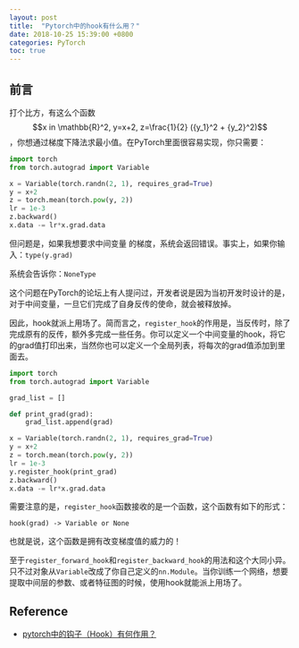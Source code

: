 ```yaml
---
layout: post
title:  "Pytorch中的hook有什么用？"
date: 2018-10-25 15:39:00 +0800
categories: PyTorch
toc: true
---
```


## 前言

打个比方，有这么个函数$$x in \mathbb{R}^2, y=x+2, z=\frac{1}{2} ({y_1}^2 + {y_2}^2)$$，你想通过梯度下降法求最小值。在PyTorch里面很容易实现，你只需要：

```python
import torch
from torch.autograd import Variable

x = Variable(torch.randn(2, 1), requires_grad=True)
y = x+2
z = torch.mean(torch.pow(y, 2))
lr = 1e-3
z.backward()
x.data -= lr*x.grad.data
```

但问题是，如果我想要求中间变量 的梯度，系统会返回错误。事实上，如果你输入：``type(y.grad)``

系统会告诉你：``NoneType``

这个问题在PyTorch的论坛上有人提问过，开发者说是因为当初开发时设计的是，对于中间变量，一旦它们完成了自身反传的使命，就会被释放掉。

因此，hook就派上用场了。简而言之，``register_hook``的作用是，当反传时，除了完成原有的反传，额外多完成一些任务。你可以定义一个中间变量的hook，将它的grad值打印出来，当然你也可以定义一个全局列表，将每次的grad值添加到里面去。

```python
import torch
from torch.autograd import Variable

grad_list = []

def print_grad(grad):
    grad_list.append(grad)

x = Variable(torch.randn(2, 1), requires_grad=True)
y = x+2
z = torch.mean(torch.pow(y, 2))
lr = 1e-3
y.register_hook(print_grad)
z.backward()
x.data -= lr*x.grad.data
```

需要注意的是，``register_hook``函数接收的是一个函数，这个函数有如下的形式：

```
hook(grad) -> Variable or None
```

也就是说，这个函数是拥有改变梯度值的威力的！


至于``register_forward_hook``和``register_backward_hook``的用法和这个大同小异。只不过对象从``Variable``改成了你自己定义的``nn.Module``。当你训练一个网络，想要提取中间层的参数、或者特征图的时候，使用hook就能派上用场了。

## Reference

* [pytorch中的钩子（Hook）有何作用？](https://www.zhihu.com/question/61044004)
